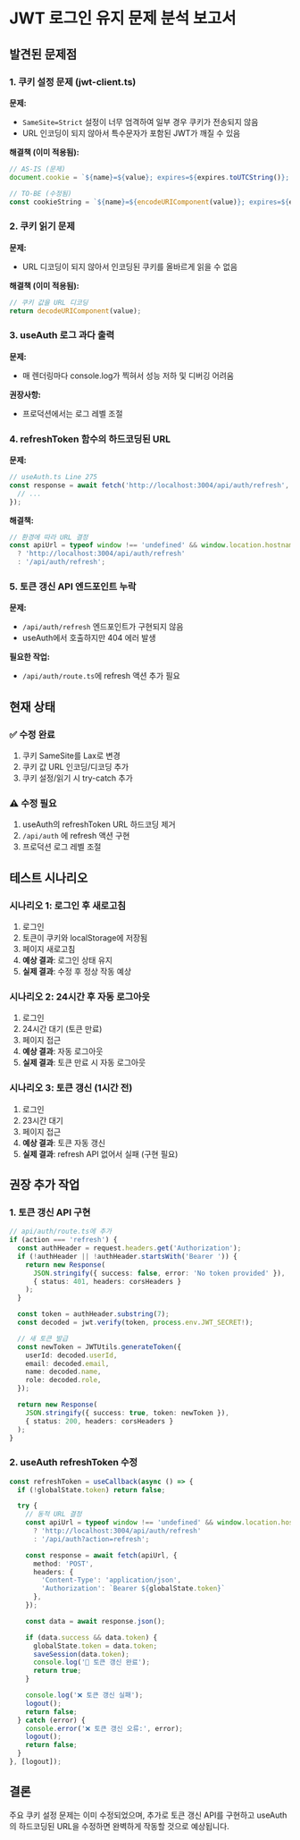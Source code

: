# JWT 로그인 유지 문제 분석 보고서

## 발견된 문제점

### 1. 쿠키 설정 문제 (jwt-client.ts)
**문제:**
- `SameSite=Strict` 설정이 너무 엄격하여 일부 경우 쿠키가 전송되지 않음
- URL 인코딩이 되지 않아서 특수문자가 포함된 JWT가 깨질 수 있음

**해결책 (이미 적용됨):**
```typescript
// AS-IS (문제)
document.cookie = `${name}=${value}; expires=${expires.toUTCString()}; path=/; ${secureFlag} samesite=strict`;

// TO-BE (수정됨)
const cookieString = `${name}=${encodeURIComponent(value)}; expires=${expires.toUTCString()}; path=/;${secureFlag} SameSite=Lax`;
```

### 2. 쿠키 읽기 문제
**문제:**
- URL 디코딩이 되지 않아서 인코딩된 쿠키를 올바르게 읽을 수 없음

**해결책 (이미 적용됨):**
```typescript
// 쿠키 값을 URL 디코딩
return decodeURIComponent(value);
```

### 3. useAuth 로그 과다 출력
**문제:**
- 매 렌더링마다 console.log가 찍혀서 성능 저하 및 디버깅 어려움

**권장사항:**
- 프로덕션에서는 로그 레벨 조절

### 4. refreshToken 함수의 하드코딩된 URL
**문제:**
```typescript
// useAuth.ts Line 275
const response = await fetch('http://localhost:3004/api/auth/refresh', {
  // ...
});
```

**해결책:**
```typescript
// 환경에 따라 URL 결정
const apiUrl = typeof window !== 'undefined' && window.location.hostname === 'localhost'
  ? 'http://localhost:3004/api/auth/refresh'
  : '/api/auth/refresh';
```

### 5. 토큰 갱신 API 엔드포인트 누락
**문제:**
- `/api/auth/refresh` 엔드포인트가 구현되지 않음
- useAuth에서 호출하지만 404 에러 발생

**필요한 작업:**
- `/api/auth/route.ts`에 refresh 액션 추가 필요

## 현재 상태

### ✅ 수정 완료
1. 쿠키 SameSite를 Lax로 변경
2. 쿠키 값 URL 인코딩/디코딩 추가
3. 쿠키 설정/읽기 시 try-catch 추가

### ⚠️ 수정 필요
1. useAuth의 refreshToken URL 하드코딩 제거
2. `/api/auth` 에 refresh 액션 구현
3. 프로덕션 로그 레벨 조절

## 테스트 시나리오

### 시나리오 1: 로그인 후 새로고침
1. 로그인
2. 토큰이 쿠키와 localStorage에 저장됨
3. 페이지 새로고침
4. **예상 결과**: 로그인 상태 유지
5. **실제 결과**: 수정 후 정상 작동 예상

### 시나리오 2: 24시간 후 자동 로그아웃
1. 로그인
2. 24시간 대기 (토큰 만료)
3. 페이지 접근
4. **예상 결과**: 자동 로그아웃
5. **실제 결과**: 토큰 만료 시 자동 로그아웃

### 시나리오 3: 토큰 갱신 (1시간 전)
1. 로그인
2. 23시간 대기
3. 페이지 접근
4. **예상 결과**: 토큰 자동 갱신
5. **실제 결과**: refresh API 없어서 실패 (구현 필요)

## 권장 추가 작업

### 1. 토큰 갱신 API 구현
```typescript
// api/auth/route.ts에 추가
if (action === 'refresh') {
  const authHeader = request.headers.get('Authorization');
  if (!authHeader || !authHeader.startsWith('Bearer ')) {
    return new Response(
      JSON.stringify({ success: false, error: 'No token provided' }),
      { status: 401, headers: corsHeaders }
    );
  }

  const token = authHeader.substring(7);
  const decoded = jwt.verify(token, process.env.JWT_SECRET!);

  // 새 토큰 발급
  const newToken = JWTUtils.generateToken({
    userId: decoded.userId,
    email: decoded.email,
    name: decoded.name,
    role: decoded.role,
  });

  return new Response(
    JSON.stringify({ success: true, token: newToken }),
    { status: 200, headers: corsHeaders }
  );
}
```

### 2. useAuth refreshToken 수정
```typescript
const refreshToken = useCallback(async () => {
  if (!globalState.token) return false;

  try {
    // 동적 URL 결정
    const apiUrl = typeof window !== 'undefined' && window.location.hostname === 'localhost'
      ? 'http://localhost:3004/api/auth/refresh'
      : '/api/auth?action=refresh';

    const response = await fetch(apiUrl, {
      method: 'POST',
      headers: {
        'Content-Type': 'application/json',
        'Authorization': `Bearer ${globalState.token}`
      },
    });

    const data = await response.json();

    if (data.success && data.token) {
      globalState.token = data.token;
      saveSession(data.token);
      console.log('🔄 토큰 갱신 완료');
      return true;
    }

    console.log('❌ 토큰 갱신 실패');
    logout();
    return false;
  } catch (error) {
    console.error('❌ 토큰 갱신 오류:', error);
    logout();
    return false;
  }
}, [logout]);
```

## 결론

주요 쿠키 설정 문제는 이미 수정되었으며, 추가로 토큰 갱신 API를 구현하고 useAuth의 하드코딩된 URL을 수정하면 완벽하게 작동할 것으로 예상됩니다.
